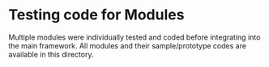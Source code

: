 # Testing code for Modules

Multiple modules were individually tested and coded before integrating into the main framework.
All modules and their sample/prototype codes are available in this directory.
